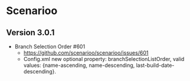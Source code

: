 # Scenarioo

## Version 3.0.1
- Branch Selection Order #601
  - https://github.com/scenarioo/scenarioo/issues/601
  - Config.xml new optional property: branchSelectionListOrder, valid values: {name-ascending, name-descending, last-build-date-descending}. 

